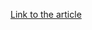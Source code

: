 [Link to the article](https://cybersecuritynews.com/darkcloud-stealer-employs-new-infection-chain/)
